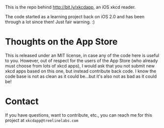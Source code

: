 This is the repo behind http://bit.ly/xkcdapp, an iOS xkcd reader.

The code started as a learning project back on iOS 2.0 and has been through a lot since then! Just fair warning. :)


Thoughts on the App Store
=========================

This is released under an MIT license, in case any of the code here is useful to you. However, out of respect for the
users of the App Store (who already must choose from lots of xkcd apps), I would ask that you not submit new xkcd apps
based on this one, but instead contribute back code. I know the code base is not as clean as it could be...but it's
also not as bad as it could be!


Contact
=======

If you have questions, want to contribute, etc., you can reach me for this project at `xkcdapp@treelinelabs.com`